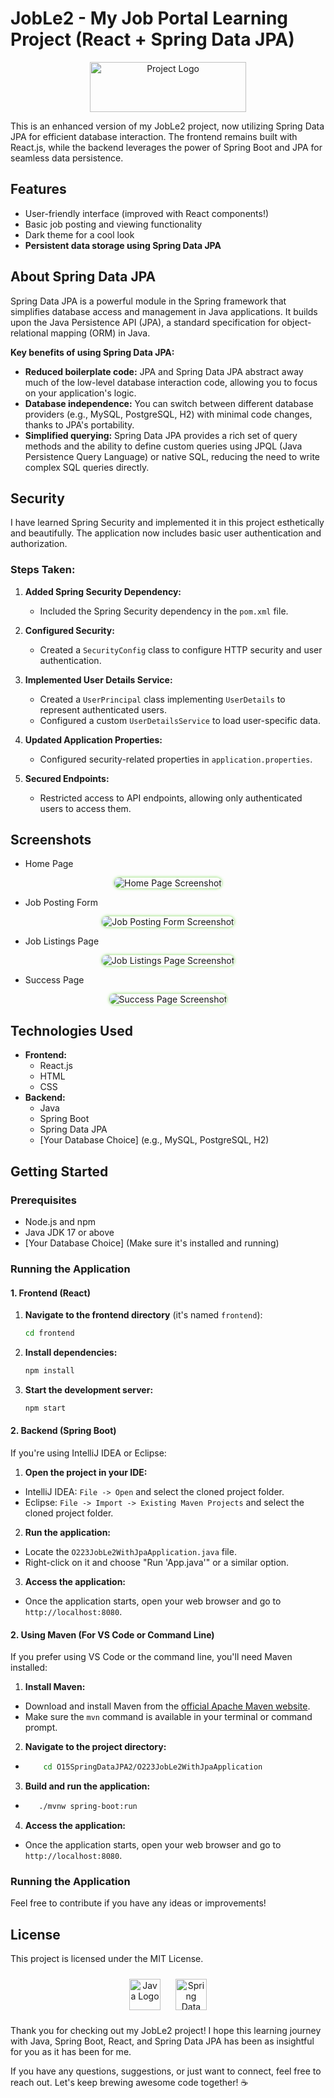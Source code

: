 # JobLe2 - My Job Portal Learning Project (React + Spring Data JPA)

<div align="center">
  <a href="https://github.com/AnirudhHanda/JobLe2---JPA">
    <img src="github-assets/logo4.png" alt="Project Logo" style="height: 80px; width: 250px;">
  </a>
</div>

This is an enhanced version of my JobLe2 project, now utilizing Spring Data JPA for efficient database interaction. The frontend remains built with React.js, while the backend leverages the power of Spring Boot and JPA for seamless data persistence.

## Features

* User-friendly interface (improved with React components!)
* Basic job posting and viewing functionality
* Dark theme for a cool look
* **Persistent data storage using Spring Data JPA**

## About Spring Data JPA

Spring Data JPA is a powerful module in the Spring framework that simplifies database access and management in Java applications. It builds upon the Java Persistence API (JPA), a standard specification for object-relational mapping (ORM) in Java.

**Key benefits of using Spring Data JPA:**

* **Reduced boilerplate code:** JPA and Spring Data JPA abstract away much of the low-level database interaction code, allowing you to focus on your application's logic.
* **Database independence:** You can switch between different database providers (e.g., MySQL, PostgreSQL, H2) with minimal code changes, thanks to JPA's portability.
* **Simplified querying:** Spring Data JPA provides a rich set of query methods and the ability to define custom queries using JPQL (Java Persistence Query Language) or native SQL, reducing the need to write complex SQL queries directly.

## Security

I have learned Spring Security and implemented it in this project esthetically and beautifully. The application now includes basic user authentication and authorization.

### Steps Taken:

1. **Added Spring Security Dependency:**
   - Included the Spring Security dependency in the `pom.xml` file.

2. **Configured Security:**
   - Created a `SecurityConfig` class to configure HTTP security and user authentication.

3. **Implemented User Details Service:**
   - Created a `UserPrincipal` class implementing `UserDetails` to represent authenticated users.
   - Configured a custom `UserDetailsService` to load user-specific data.

4. **Updated Application Properties:**
   - Configured security-related properties in `application.properties`.

5. **Secured Endpoints:**
   - Restricted access to API endpoints, allowing only authenticated users to access them.

## Screenshots

* Home Page

<div align="center">
  <img src="github-assets/home.PNG" alt="Home Page Screenshot" style="border-radius: 10px; box-shadow: 0 0 5px #7ed957;">
</div>

* Job Posting Form

<div align="center">
  <img src="github-assets/jobpostingform.PNG" alt="Job Posting Form Screenshot" style="border-radius: 10px; box-shadow: 0 0 5px #7ed957;">
</div>

* Job Listings Page

<div align="center">
  <img src="github-assets/alljobs.png" alt="Job Listings Page Screenshot" style="border-radius: 10px; box-shadow: 0 0 5px #7ed957;">
</div>

* Success Page

<div align="center">
  <img src="github-assets/success.png" alt="Success Page Screenshot" style="border-radius: 10px; box-shadow: 0 0 5px #7ed957;">
</div>

## Technologies Used

* **Frontend:**
    * React.js
    * HTML
    * CSS
* **Backend:**
    * Java
    * Spring Boot
    * Spring Data JPA
    * [Your Database Choice] (e.g., MySQL, PostgreSQL, H2)

## Getting Started

### Prerequisites

* Node.js and npm
* Java JDK 17 or above
* [Your Database Choice] (Make sure it's installed and running)

### Running the Application

#### 1. Frontend (React)

1. **Navigate to the frontend directory** (it's named `frontend`):
   ```bash
   cd frontend

2. **Install dependencies:**
   ```bash
   npm install

3. **Start the development server:**

   ```bash
   npm start

#### 2. Backend (Spring Boot)
If you're using IntelliJ IDEA or Eclipse:

1.  **Open the project in your IDE:**
*   IntelliJ IDEA: `File -> Open` and select the cloned project folder.
*   Eclipse: `File -> Import -> Existing Maven Projects` and select the cloned project folder.

2.  **Run the application:**
*   Locate the `O223JobLe2WithJpaApplication.java` file.
*   Right-click on it and choose "Run 'App.java'" or a similar option.

3.  **Access the application:**
*   Once the application starts, open your web browser and go to `http://localhost:8080`.

#### 2. Using Maven (For VS Code or Command Line)

If you prefer using VS Code or the command line, you'll need Maven installed:

1. **Install Maven:**
* Download and install Maven from the [official Apache Maven website](https://maven.apache.org/download.cgi).
* Make sure the `mvn` command is available in your terminal or command prompt.

2. **Navigate to the project directory:**
*  ``` Bash
       cd O15SpringDataJPA2/O223JobLe2WithJpaApplication

3. **Build and run the application:**
*  ```bash
      ./mvnw spring-boot:run 

4. **Access the application:**
*   Once the application starts, open your web browser and go to `http://localhost:8080`.

### Running the Application
Feel free to contribute if you have any ideas or improvements!
## License

This project is licensed under the MIT License.

<div align="center">
  <img src="https://raw.githubusercontent.com/devicons/devicon/master/icons/java/java-original.svg" alt="Java Logo" style="height: 50px; margin: 10px;">
  <img src="https://spring.io/images/projects/spring-data-jpa/icon-spring-data-jpa-96x96.png" alt="Spring Data JPA Logo" style="height: 50px; margin: 10px;"> 
</div>

Thank you for checking out my JobLe2 project! I hope this learning journey with Java, Spring Boot, React, and Spring Data JPA has been as insightful for you as it has been for me.

If you have any questions, suggestions, or just want to connect, feel free to reach out. Let's keep brewing awesome code together! ☕